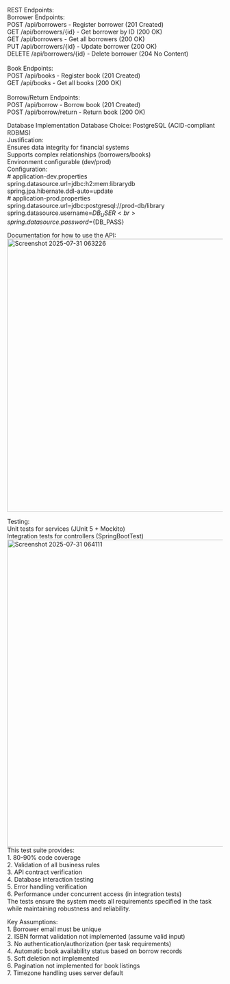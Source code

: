 REST Endpoints:<br>
Borrower Endpoints:<br>
POST   /api/borrowers      - Register borrower (201 Created)<br>
GET    /api/borrowers/{id} - Get borrower by ID (200 OK)<br>
GET    /api/borrowers      - Get all borrowers (200 OK)<br>
PUT    /api/borrowers/{id} - Update borrower (200 OK)<br>
DELETE /api/borrowers/{id} - Delete borrower (204 No Content)<br><br>
Book Endpoints:<br>
POST /api/books - Register book (201 Created)<br>
GET  /api/books - Get all books (200 OK)<br><br>
Borrow/Return Endpoints:<br>
POST /api/borrow      - Borrow book (201 Created)<br>
POST /api/borrow/return - Return book (200 OK)<br>

Database Implementation
    Database Choice: PostgreSQL (ACID-compliant RDBMS) <br>
    Justification: <br>
        Ensures data integrity for financial systems <br>
        Supports complex relationships (borrowers/books) <br>
        Environment configurable (dev/prod) <br>
    Configuration:<br>
        # application-dev.properties <br>
        spring.datasource.url=jdbc:h2:mem:librarydb <br>
        spring.jpa.hibernate.ddl-auto=update <br>
        # application-prod.properties <br>
        spring.datasource.url=jdbc:postgresql://prod-db/library <br>
        spring.datasource.username=${DB_USER} <br>
        spring.datasource.password=${DB_PASS} <br>

Documentation for how to use the API:<br>
<img width="1348" height="636" alt="Screenshot 2025-07-31 063226" src="https://github.com/user-attachments/assets/598e1f90-6d0e-4026-96d8-24f7e42693b8" />

Testing:<br>
    Unit tests for services (JUnit 5 + Mockito)<br>
    Integration tests for controllers (SpringBootTest)<br>
<img width="1338" height="715" alt="Screenshot 2025-07-31 064111" src="https://github.com/user-attachments/assets/c78f0938-9a55-4015-85f1-1ee5efc19479" />
<br>
This test suite provides:<br>
    1. 80-90% code coverage<br>
    2. Validation of all business rules<br>
    3. API contract verification<br>
    4. Database interaction testing<br>
    5. Error handling verification<br>
    6. Performance under concurrent access (in integration tests)<br>
The tests ensure the system meets all requirements specified in the task while maintaining robustness and reliability.<br>



Key Assumptions:<br>
    1. Borrower email must be unique<br>
    2. ISBN format validation not implemented (assume valid input)<br>
    3. No authentication/authorization (per task requirements)<br>
    4. Automatic book availability status based on borrow records<br>
    5. Soft deletion not implemented<br>
    6. Pagination not implemented for book listings<br>
    7. Timezone handling uses server default<br>




